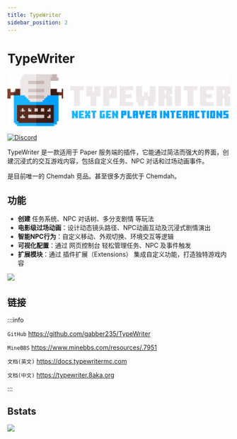 ```yaml
---
title: TypeWriter
sidebar_position: 2
---
```


# TypeWriter

![](_images/TypeWriter/TW_Banner_Transparant.png)

[![Discord](https://img.shields.io/discord/1054708062520360960?label=discord&logo=discord&logoColor=white)](https://discord.gg/HtbKyuDDBw)

TypeWriter 是一款适用于 Paper 服务端的插件，它能通过简洁而强大的界面，创建沉浸式的交互游戏内容，包括自定义任务、NPC 对话和过场动画事件。

是目前唯一的 Chemdah 竞品。甚至很多方面优于 Chemdah。

## 功能

- **创建** 任务系统、NPC 对话树、多分支剧情 等玩法
- **电影级过场动画**：设计动态镜头路径、NPC动画互动及沉浸式剧情演出
- **智能NPC行为**：自定义移动、外观切换、环境交互等逻辑
- **可视化配置**：通过 网页控制台 轻松管理任务、NPC 及事件触发
- **扩展模块**：通过 插件扩展（Extensions） 集成自定义功能，打造独特游戏内容

![](_images/TypeWriter/cinematic.gif)

## 链接

:::info

`GitHub` https://github.com/gabber235/TypeWriter

`MineBBS` https://www.minebbs.com/resources/.7951

`文档(英文)` https://docs.typewritermc.com

`文档(中文)` https://typewriter.8aka.org

:::

## Bstats

[![](https://bstats.org/signatures/bukkit/TypeWriter.svg)](https://bstats.org/plugin/bukkit/Typewriter/17839)

